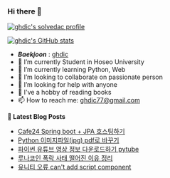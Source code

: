 ### Hi there 👋

[![ghdic's solvedac profile](http://mazassumnida.wtf/api/v2/generate_badge?boj=ghdic)](https://solved.ac/profile/ghdic)

[![ghdic's GitHub stats](https://github-readme-stats.vercel.app/api?username=ghdic&show_icons=true&theme=onedark)](https://github.com/ghdic/github-readme-stats)
- __*Baekjoon*__ : [ghdic](http://icpc.me/ghdic)
- 🔭 I’m currently Student in Hoseo University
- 🌱 I’m currently learning Python, Web
- 👯 I’m looking to collaborate on passionate person 
- 🤔 I’m looking for help with anyone
- 💬 I've a hobby of reading books
- 📫 How to reach me: ghdic77@gmail.com


**📕 Latest Blog Posts**
<!-- BLOG-POST-LIST:START -->
- [Cafe24 Spring boot + JPA 호스팅하기](https://marinelifeirony.tistory.com/148)
- [Python 이미지파일&lpar;jpg&rpar; pdf로 바꾸기](https://marinelifeirony.tistory.com/147)
- [파이썬 유튜브 영상 정보 다운로드하기 pytube](https://marinelifeirony.tistory.com/146)
- [루나코인 폭락 사태 떨어진 이유 정리](https://marinelifeirony.tistory.com/145)
- [유니티 오류 can&#39;t add script component](https://marinelifeirony.tistory.com/144)
<!-- BLOG-POST-LIST:END -->